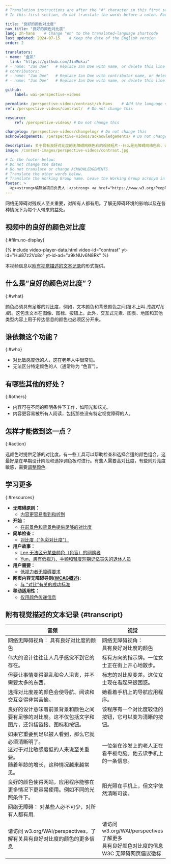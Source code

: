 ```yaml
---
# Translation instructions are after the "#" character in this first section. They are comments that do not show up in the web page. You do not need to translate the instructions after "#".
# In this first section, do not translate the words before a colon. For example, do not translate "title:". Do translate the text after "title:"

title: "良好的颜色对比度"
nav_title: "良好的颜色对比度"
lang: zh-hans    # Change "en" to the translated-language shortcode
last_updated: 2024-07-15    # Keep the date of the English version
order: 2

translators:
- name: "金凯"
  link: "https://github.com/JinMokai"
# - name: "Jan Doe"   # Replace Jan Doe with name, or delete this line if not multiple translators
# contributors:
# - name: "Jan Doe"   # Replace Jan Doe with contributor name, or delete this line if none
# - name: "Jan Doe"   # Replace Jan Doe with name, or delete this line if not multiple contributors

github:
    label: wai-perspective-videos

permalink: /perspective-videos/contrast/zh-hans    # Add the language shortcode to the end, with no slash at the end. For example /path/to/file/fr
ref: /perspective-videos/contrast/  # Do not change this

resource:
    ref: /perspective-videos/ # Do not change this

changelog: /perspective-videos/changelog/ # Do not change this
acknowledgements: /perspective-videos/acknowledgements/ # Do not change this

description: 关于具有良好对比度的无障碍网络色彩的视频短片--什么是无障碍网络色彩、谁依赖于无障碍网络色彩以及实现无障碍网络色彩需要做些什么。
image: /content-images/perspective-videos/contrast.jpg

# In the footer below:
# Do not change the dates
# Do not translate or change ACKNOWLEDGEMENTS
# Translate the other words below.
# Translate the Working Group name. Leave the Working Group acronym in English.
footer: >
  <p><strong>编辑兼项目负责人：</strong> <a href="https://www.w3.org/People/shadi">Shadi Abou-Zahra</a>。 由<a href="https://www.w3.org/WAI/EO/">欧盟委员会</a>共同资助的 <a href="https://www.w3.org/WAI/DEV/"> WAI-DEV </a>项目支持下，教育与外联工作组 (EOWG) 开发。在福特基金会的支持下更新。致谢。
---
```


网络无障碍对残疾人至关重要，对所有人都有用。了解无障碍环境的影响以及在各种情况下为每个人带来的益处。

## 视频中的良好的颜色对比度
{:#film.no-display}

{% include video-player-data.html
    video-id="contrast"
    yt-id="Hui87z2Vx8o"
    yt-id-ad="a9kNUv6N8Rk"
%}

本视频信息以[附有视觉描述的文本记录](#transcript)的形式提供。

## 什么是“良好的颜色对比度”？
{:#what}

颜色必须具有足够的对比度，例如，文本颜色和背景颜色之间(技术上叫 <em>亮度对比度</em>)。这包含文本在图像、图标、按钮上。此外，交互式元素、图表、地图和其他类型内容上用于传达信息的颜色也必须区分开来。

## 谁依赖这个功能？
{:#who}

-   对比敏感度低的人，这在老年人中很常见。
-   无法区分特定颜色的人（通常称为 “色盲”）。

## 有哪些其他的好处？
{:#others}

-   内容可在不同的照明条件下工作，如阳光和眩光。
-   内容更容易被所有人阅读，包括那些没有特定视觉障碍的人。

## 怎样才能做到这一点？
{:#action}

选颜色时提供足够的对比度。有一些工具可以帮助检查和选择合适的颜色组合。这最好是在早期设计阶段和选择调色板时进行。有些人需要高对比度，有些则对亮度敏感，需要[调整颜色](/perspective-videos/customizable/).

## 学习更多
{:#resources}

-   **无障碍原则：**
    -   [内容更容易看到和听到](/fundamentals/accessibility-principles/#distinguishable)
-   **开始：**
    -   [在前景色和背景色提供足够的对比度](/tips/designing/#provide-sufficient-contrast-between-foreground-and-background)
-   **简单检查：**
    -   [对比度（“色彩对比度”）](/test-evaluate/preliminary/#contrast)
-   **用户故事：**
    -   [Lee,无法区分某些颜色（色盲）的网购者](/people-use-web/user-stories/archived/#shopper)
    -   [Yun，患有低视力、手颤和轻度短期记忆丧失的退休人员](/people-use-web/user-stories/archived/#retiree)
-   **用户需要：**
    -   [低视力者无障碍要求](https://www.w3.org/TR/low-vision-needs/)
-   **网页内容无障碍导则([WCAG概述](/standards-guidelines/wcag/)):**
    -   [与 “对比”有关的成功标准](https://www.w3.org/WAI/WCAG21/quickref/?tags=contrast)
-   **移动适用性：**
    -   [仅用颜色传递信息](/standards-guidelines/shared-experiences/#color)

## 附有视觉描述的文本记录 {#transcript}

<table>
  <thead>
    <tr>
      <th width="65%">音频</th>
      <th>视觉</th>
    </tr>
  </thead>
  <tbody>
    <tr>
      <td>网络无障碍视角： 具有良好对比度的颜色</td>
      <td>网络无障碍视角：<br>
        具有良好对比度的颜色</td>
    </tr>
    <tr>
      <td>伟大的设计往往让人几乎感觉不到它的存在。</td>
      <td>标有方向的指示牌。一位女士正在街上开心地散步。</td>
    </tr>
    <tr>
      <td>但要让事情变得混乱和令人沮丧，并不需要太多的东西。</td>
      <td>标志的对比度变差。这位女士现在看起来很困惑。</td>
    </tr>
    <tr>
      <td>选择对比度差的颜色会使导航、阅读和交互变得非常苦恼。</td>
      <td>她看着手机上的导航应用程序。</td>
    </tr>
    <tr>
      <td>良好的设计意味着前景背景和颜色之间要有足够的对比度。这不仅包括文字和图片，还包括链接、图标和按钮。</td>
      <td>该程序有一个对比度较低的按钮，它可以变为清晰的按钮。</td>
    </tr>
    <tr>
      <td>如果它重要到足以被人看到，那么它就必须清晰明了。<br>
        这对于对比敏感度低的人来说至关重要。<br>
        随着年龄的增长，这种情况越来越常见。</td>
      <td>一位坐在沙发上的老人正在看平板电脑。他去读手机上的一条信息。</td>
    </tr>
    <tr>
      <td>良好的颜色使得网站，应用程序能够在更多情况下更容易使用。例如不同的光照条件下。</td>
      <td>阳光照在手机上，但文字依然清晰可读。</td>
    </tr>
    <tr>
      <td>网络无障碍： 对某些人必不可少，对所有人都有用.</td>
      <td>&nbsp;</td>
    </tr>
    <tr>
      <td>请访问 w3.org/WAI/perspectives，了解有关具有良好对比度的颜色的更多信息</td>
      <td>请访问<br>
        w3.org/WAI/perspectives<br>
        了解更多<br>
        具有良好颜色对比度的信息<br>
        W3C 无障碍网页倡议徽标</td>
    </tr>
  </tbody>
</table>
